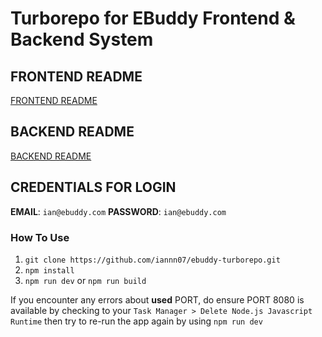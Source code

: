 # Turborepo for EBuddy Frontend & Backend System

## FRONTEND README

[FRONTEND README](apps/frontend/README.md)

## BACKEND README

[BACKEND README](apps/backend/README.md)

## CREDENTIALS FOR LOGIN

**EMAIL**: `ian@ebuddy.com`
**PASSWORD**: `ian@ebuddy.com`

### How To Use

1. `git clone https://github.com/iannn07/ebuddy-turborepo.git`
2. `npm install`
3. `npm run dev` or `npm run build`

If you encounter any errors about **used** PORT, do ensure PORT 8080 is available by checking to your `Task Manager > Delete Node.js Javascript Runtime` then try to re-run the app again by using `npm run dev`
